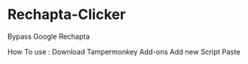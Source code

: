 # Rechapta-Clicker
Bypass Google Rechapta

How To use :
Download Tampermonkey Add-ons
Add new Script
Paste
